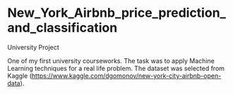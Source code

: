 # New_York_Airbnb_price_prediction_and_classification
University Project

One of my first university courseworks. The task was to apply Machine Learning techniques for a real life problem. The dataset was selected from Kaggle (https://www.kaggle.com/dgomonov/new-york-city-airbnb-open-data).
